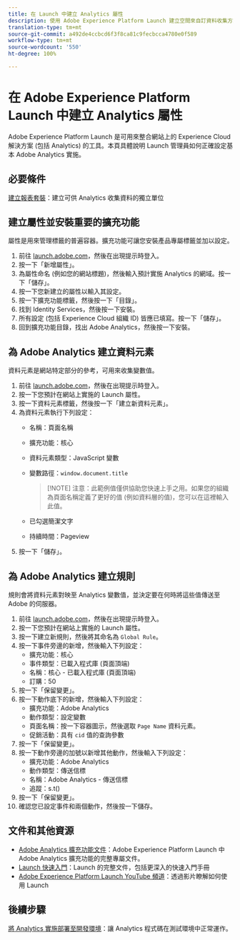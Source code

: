 ```yaml
---
title: 在 Launch 中建立 Analytics 屬性
description: 使用 Adobe Experience Platform Launch 建立空間來自訂資料收集方式。
translation-type: tm+mt
source-git-commit: a492de4ccbcd6f3f8ca81c9fecbcca4780e0f589
workflow-type: tm+mt
source-wordcount: '550'
ht-degree: 100%

---
```



# 在 Adobe Experience Platform Launch 中建立 Analytics 屬性

Adobe Experience Platform Launch 是可用來整合網站上的 Experience Cloud 解決方案 (包括 Analytics) 的工具。本頁具體說明 Launch 管理員如何正確設定基本 Adobe Analytics 實施。

## 必要條件

[建立報表套裝](/help/admin/admin-console/create-report-suite.md)：建立可供 Analytics 收集資料的獨立單位

## 建立屬性並安裝重要的擴充功能

屬性是用來管理標籤的普遍容器。擴充功能可讓您安裝產品專屬標籤並加以設定。

1. 前往 [launch.adobe.com](https://launch.adobe.com)，然後在出現提示時登入。
1. 按一下「新增屬性」。
1. 為屬性命名 (例如您的網站標題)，然後輸入預計實施 Analytics 的網域。按一下「儲存」。
1. 按一下您新建立的屬性以輸入其設定。
1. 按一下擴充功能標籤，然後按一下「目錄」。
1. 找到 Identity Services，然後按一下安裝。
1. 所有設定 (包括 Experience Cloud 組織 ID) 皆應已填寫。按一下「儲存」。
1. 回到擴充功能目錄，找出 Adobe Analytics，然後按一下安裝。

## 為 Adobe Analytics 建立資料元素

資料元素是網站特定部分的參考，可用來收集變數值。

1. 前往 [launch.adobe.com](https://launch.adobe.com)，然後在出現提示時登入。
2. 按一下您預計在網站上實施的 Launch 屬性。
3. 按一下資料元素標籤，然後按一下「建立新資料元素」。
4. 為資料元素執行下列設定：
   * 名稱：頁面名稱
   * 擴充功能：核心
   * 資料元素類型：JavaScript 變數
   * 變數路徑：`window.document.title`

      >[!NOTE] 注意：此範例值僅供協助您快速上手之用。如果您的組織為頁面名稱定義了更好的值 (例如資料層的值)，您可以在這裡輸入此值。
   * 已勾選簡潔文字
   * 持續時間：Pageview
5. 按一下「儲存」。

## 為 Adobe Analytics 建立規則

規則會將資料元素對映至 Analytics 變數值，並決定要在何時將這些值傳送至 Adobe 的伺服器。

1. 前往 [launch.adobe.com](https://launch.adobe.com)，然後在出現提示時登入。
1. 按一下您預計在網站上實施的 Launch 屬性。
1. 按一下建立新規則，然後將其命名為 `Global Rule`。
1. 按一下事件旁邊的新增，然後輸入下列設定：
   * 擴充功能：核心
   * 事件類型：已載入程式庫 (頁面頂端)
   * 名稱：核心 - 已載入程式庫 (頁面頂端)
   * 訂購：50
1. 按一下「保留變更」。
1. 按一下動作底下的新增，然後輸入下列設定：
   * 擴充功能：Adobe Analytics
   * 動作類型：設定變數
   * 頁面名稱：按一下容器圖示，然後選取 `Page Name` 資料元素。
   * 促銷活動：具有 `cid` 值的查詢參數
1. 按一下「保留變更」。
1. 按一下動作旁邊的加號以新增其他動作，然後輸入下列設定：
   * 擴充功能：Adobe Analytics
   * 動作類型：傳送信標
   * 名稱：Adobe Analytics - 傳送信標
   * 追蹤：s.t()
1. 按一下「保留變更」。
1. 確認您已設定事件和兩個動作，然後按一下儲存。

## 文件和其他資源

* [Adobe Analytics 擴充功能文件](https://docs.adobelaunch.com/extension-reference/web/adobe-analytics-extension)：Adobe Experience Platform Launch 中 Adobe Analytics 擴充功能的完整專屬文件。
* [Launch 快速入門](https://docs.adobelaunch.com/getting-started)：Launch 的完整文件，包括更深入的快速入門手冊
* [Adobe Experience Platform Launch YouTube 頻道](https://www.youtube.com/channel/UCa84ntcvYhPArOBsZIRE2Jw/videos?view=0&amp;shelf_id=0&amp;sort=dd)：透過影片瞭解如何使用 Launch

## 後續步驟

[將 Analytics 實施部署至開發環境](deploy-dev.md)：讓 Analytics 程式碼在測試環境中正常運作。
